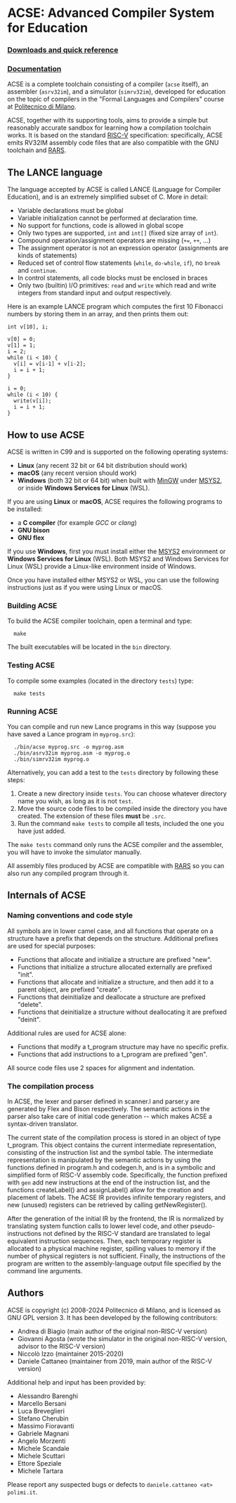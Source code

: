 # ACSE: Advanced Compiler System for Education

### [Downloads and quick reference](https://github.com/polimi-flc/acse/releases)
### [Documentation](https://polimi-flc.github.io/acse-docs/index.html)

ACSE is a complete toolchain consisting of a compiler (`acse` itself), an
assembler (`asrv32im`), and a simulator (`simrv32im`), developed for education
on the topic of compilers in the "Formal Languages and Compilers" course at
[Politecnico di Milano](https://www.polimi.it).

ACSE, together with its supporting tools, aims to provide a simple but
reasonably accurate sandbox for learning how a compilation toolchain works.
It is based on the standard [RISC-V](https://riscv.org) specification:
specifically, ACSE emits RV32IM assembly code files that are also compatible
with the GNU toolchain and [RARS](https://github.com/TheThirdOne/rars).

## The LANCE language

The language accepted by ACSE is called LANCE (Language for Compiler Education),
and is an extremely simplified subset of C. More in detail:

- Variable declarations must be global
- Variable initialization cannot be performed at declaration time.
- No support for functions, code is allowed in global scope
- Only two types are supported, `int` and `int[]` (fixed size array of `int`).
- Compound operation/assignment operators are missing (`+=`, `++`, ...)
- The assignment operator is not an expression operator (assignments are kinds
  of statements)
- Reduced set of control flow statements (`while`, `do-while`, `if`),
  no `break` and `continue`.
- In control statements, all code blocks must be enclosed in braces
- Only two (builtin) I/O primitives: `read` and `write` which read and write
  integers from standard input and output respectively.

Here is an example LANCE program which computes the first 10 Fibonacci numbers
by storing them in an array, and then prints them out:

```
int v[10], i;

v[0] = 0;
v[1] = 1;
i = 2;
while (i < 10) {
  v[i] = v[i-1] + v[i-2];
  i = i + 1;
}

i = 0;
while (i < 10) {
  write(v[i]);
  i = i + 1;
}
```

## How to use ACSE

ACSE is written in C99 and is supported on the following operating systems:

- **Linux** (any recent 32 bit or 64 bit distribution should work)
- **macOS** (any recent version should work)
- **Windows** (both 32 bit or 64 bit) when built with
  [MinGW](http://www.mingw.org) under [MSYS2](https://www.msys2.org), or inside
  **Windows Services for Linux** (WSL).

If you are using **Linux** or **macOS**, ACSE requires the following programs
to be installed:

- a **C compiler** (for example *GCC* or *clang*)
- **GNU bison**
- **GNU flex**

If you use **Windows**, first you must install either the
[MSYS2](https://www.msys2.org) environment or **Windows Services for Linux**
(WSL). Both MSYS2 and Windows Services for Linux (WSL) provide a Linux-like
environment inside of Windows.

Once you have installed either MSYS2 or WSL, you can use the following
instructions just as if you were using Linux or macOS.

### Building ACSE

To build the ACSE compiler toolchain, open a terminal and type:

      make

The built executables will be located in the `bin` directory.

### Testing ACSE

To compile some examples (located in the directory `tests`) type:

      make tests

### Running ACSE

You can compile and run new Lance programs in this way (suppose you
have saved a Lance program in `myprog.src`):

      ./bin/acse myprog.src -o myprog.asm
      ./bin/asrv32im myprog.asm -o myprog.o
      ./bin/simrv32im myprog.o

Alternatively, you can add a test to the `tests` directory by following these
steps:

1. Create a new directory inside `tests`. You can choose whatever directory
   name you wish, as long as it is not `test`.
2. Move the source code files to be compiled inside the directory you have
   created. The extension of these files **must** be `.src`.
3. Run the command `make tests` to compile all tests, included the one you have
   just added.
   
The `make tests` command only runs the ACSE compiler and the assembler, you
will have to invoke the simulator manually.

All assembly files produced by ACSE are compatible with
[RARS](https://github.com/TheThirdOne/rars) so you can also run any compiled
program through it.

## Internals of ACSE

### Naming conventions and code style

All symbols are in lower camel case, and all functions that operate on a
structure have a prefix that depends on the structure. Additional prefixes are
used for special purposes:

- Functions that allocate and initialize a structure are prefixed "new".
- Functions that initialize a structure allocated externally are
  prefixed "init".
- Functions that allocate and initialize a structure, and then add it to
  a parent object, are prefixed "create".
- Functions that deinitialize and deallocate a structure are prefixed "delete".
- Functions that deinitialize a structure without deallocating it are
  prefixed "deinit".

Additional rules are used for ACSE alone:

- Functions that modify a t_program structure may have no specific prefix.
- Functions that add instructions to a t_program are prefixed "gen".

All source code files use 2 spaces for alignment and indentation.

### The compilation process

In ACSE, the lexer and parser defined in scanner.l and parser.y are generated
by Flex and Bison respectively.
The semantic actions in the parser also take care of initial code generation
-- which makes ACSE a syntax-driven translator.

The current state of the compilation process is stored in an object of type
t_program. This object contains the current intermediate representation,
consisting of the instruction list and the symbol table.
The intermediate representation is manipulated by the semantic actions by
using the functions defined in program.h and codegen.h, and is in a
symbolic and simplified form of RISC-V assembly code.
Specifically, the function prefixed with `gen` add new instructions at
the end of the instruction list, and the functions createLabel() and
assignLabel() allow for the creation and placement of labels.
The ACSE IR provides infinite temporary registers, and new (unused) registers
can be retrieved by calling getNewRegister().

After the generation of the initial IR by the frontend, the IR is normalized
by translating system function calls to lower level code, and other
pseudo-instructions not defined by the RISC-V standard are translated to
legal equivalent instruction sequences.
Then, each temporary register is allocated to a physical machine register,
spilling values to memory if the number of physical registers is not
sufficient.
Finally, the instructions of the program are written to the assembly-language
output file specified by the command line arguments.

## Authors

ACSE is copyright (c) 2008-2024 Politecnico di Milano, and is licensed as
GNU GPL version 3. It has been developed by the following contributors:

- Andrea di Biagio (main author of the original non-RISC-V version)
- Giovanni Agosta (wrote the simulator in the original non-RISC-V version,
  advisor to the RISC-V version)
- Niccolò Izzo (maintainer 2015-2020)
- Daniele Cattaneo (maintainer from 2019, main author of the RISC-V version)

Additional help and input has been provided by:

- Alessandro Barenghi
- Marcello Bersani
- Luca Breveglieri
- Stefano Cherubin
- Massimo Fioravanti
- Gabriele Magnani
- Angelo Morzenti
- Michele Scandale
- Michele Scuttari
- Ettore Speziale
- Michele Tartara

Please report any suspected bugs or defects to
`daniele.cattaneo <at> polimi.it`.

